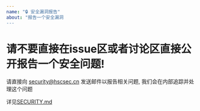 ```yaml
---
name: "🔒 安全漏洞报告"
about: "报告一个安全漏洞
---
```


# 请不要直接在issue区或者讨论区直接公开报告一个安全问题!

请直接向 security@hscsec.cn 发送邮件以报告相关问题, 我们会在内部追踪并处理这个问题

详见[SECURITY.md](/SECURITY.md)
